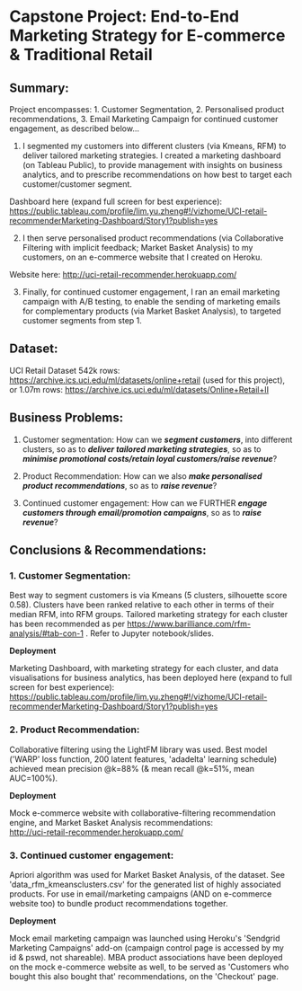 # Capstone Project: End-to-End Marketing Strategy for E-commerce & Traditional Retail

## Summary:

Project encompasses: 1. Customer Segmentation, 2. Personalised product recommendations, 3. Email Marketing Campaign for continued customer engagement, as described below...

1. I segmented my customers into different clusters (via Kmeans, RFM) to deliver tailored marketing strategies. I created a marketing dashboard (on Tableau Public), to provide management with insights on business analytics, and to prescribe recommendations on how best to target each customer/customer segment. 

  Dashboard here (expand full screen for best experience): https://public.tableau.com/profile/lim.yu.zheng#!/vizhome/UCI-retail-recommenderMarketing-Dashboard/Story1?publish=yes

2. I then serve personalised product recommendations (via Collaborative Filtering with implicit feedback; Market Basket Analysis) to my customers, on an e-commerce website that I created on Heroku.

  Website here: http://uci-retail-recommender.herokuapp.com/

3. Finally, for continued customer engagement, I ran an email marketing campaign with A/B testing, to enable the sending of marketing emails for complementary products (via Market Basket Analysis), to targeted customer segments from step 1. 

## Dataset:
UCI Retail Dataset
542k rows: https://archive.ics.uci.edu/ml/datasets/online+retail (used for this project), or 
1.07m rows: https://archive.ics.uci.edu/ml/datasets/Online+Retail+II

## Business Problems:
1. Customer segmentation: 
How can we _**segment customers**_, into different clusters, so as to _**deliver tailored marketing strategies**_, so as to _**minimise promotional costs/retain loyal customers/raise revenue**_?

2. Product Recommendation: 
How can we also _**make personalised product recommendations**_, so as to _**raise revenue**_?

3. Continued customer engagement: 
How can we FURTHER _**engage customers through email/promotion campaigns**_, so as to _**raise revenue**_?

## Conclusions & Recommendations:
### 1. Customer Segmentation:
Best way to segment customers is via Kmeans (5 clusters, silhouette score 0.58). Clusters have been ranked relative to each other in terms of their median RFM, into RFM groups. Tailored marketing strategy for each cluster has been recommended as per https://www.barilliance.com/rfm-analysis/#tab-con-1 . Refer to Jupyter notebook/slides.

**Deployment**

Marketing Dashboard, with marketing strategy for each cluster, and data visualisations for business analytics, has been deployed here (expand to full screen for best experience): https://public.tableau.com/profile/lim.yu.zheng#!/vizhome/UCI-retail-recommenderMarketing-Dashboard/Story1?publish=yes

### 2. Product Recommendation:
Collaborative filtering using the LightFM library was used. Best model ('WARP' loss function, 200 latent features, 'adadelta' learning schedule) achieved mean precision @k=88% (& mean recall @k=51%, mean AUC=100%). 

**Deployment**

Mock e-commerce website with collaborative-filtering recommendation engine, and Market Basket Analysis recommendations:  
http://uci-retail-recommender.herokuapp.com/

### 3. Continued customer engagement:
Apriori algorithm was used for Market Basket Analysis, of the dataset. See 'data_rfm_kmeansclusters.csv' for the generated list of highly associated products. For use in email/marketing campaigns (AND on e-commerce website too) to bundle product recommendations together.

**Deployment**

Mock email marketing campaign was launched using Heroku's 'Sendgrid Marketing Campaigns' add-on (campaign control page is accessed by my id & pswd, not shareable).
MBA product associations have been deployed on the mock e-commerce website as well, to be served as 'Customers who bought this also bought that' recommendations, on the 'Checkout' page.

